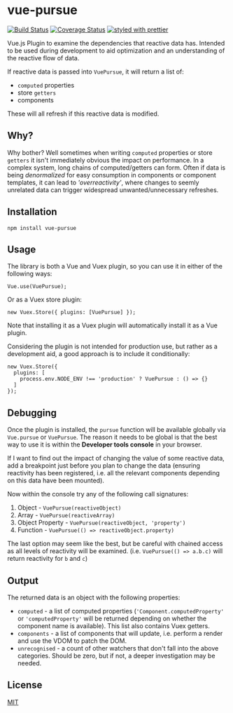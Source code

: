 # vue-pursue

[![Build Status](https://travis-ci.org/mikeapr4/vue-pursue.png?branch=master)](https://travis-ci.org/mikeapr4/vue-pursue)
[![Coverage Status](https://coveralls.io/repos/github/mikeapr4/vue-pursue/badge.svg?branch=master)](https://coveralls.io/github/mikeapr4/vue-pursue)
[![styled with prettier](https://img.shields.io/badge/styled_with-prettier-ff69b4.svg)](https://github.com/prettier/prettier)

Vue.js Plugin to examine the dependencies that reactive data has. Intended to be used during development to aid optimization and an understanding of the reactive flow of data.

If reactive data is passed into `VuePursue`, it will return a list of:
* `computed` properties
* store `getters`
* components

These will all refresh if this reactive data is modified.

## Why?

Why bother? Well sometimes when writing `computed` properties or store `getters` it isn't immediately obvious the impact on performance. In a complex system, long chains of computed/getters can form. Often if data is being *denormalized* for easy consumption in components or component templates, it can lead to *'overreactivity'*, where changes to seemly unrelated data can trigger widespread unwanted/unnecessary refreshes.

## Installation

    npm install vue-pursue

## Usage

The library is both a Vue and Vuex plugin, so you can use it in either of the following ways:

    Vue.use(VuePursue);

Or as a Vuex store plugin:

    new Vuex.Store({ plugins: [VuePursue] });

Note that installing it as a Vuex plugin will automatically install it as a Vue plugin.

Considering the plugin is not intended for production use, but rather as a development aid, a good approach is to include it conditionally:

    new Vuex.Store({
      plugins: [
        process.env.NODE_ENV !== 'production' ? VuePursue : () => {}
      ]
    });

## Debugging

Once the plugin is installed, the `pursue` function will be available globally
via `Vue.pursue` or `VuePursue`. The reason it needs to be global is that the best way to use it is within the **Developer tools console** in your browser.

If I want to find out the impact of changing the value of some reactive data, add a breakpoint just before you plan to change the data (ensuring reactivity has been registered, i.e. all the relevant components depending on this data have been mounted).

Now within the console try any of the following call signatures:

1. Object - `VuePursue(reactiveObject)`
1. Array - `VuePursue(reactiveArray)`
1. Object Property - `VuePursue(reactiveObject, 'property')`
1. Function - `VuePursue(() => reactiveObject.property)`

The last option may seem like the best, but be careful with chained access as all levels of reactivity will be examined. (i.e. `VuePursue(() => a.b.c)` will return reactivity for `b` and `c`)

## Output

The returned data is an object with the following properties:

* `computed` - a list of computed properties (`'Component.computedProperty'` or `'computedProperty'` will be returned depending on whether the component name is available). This list also contains Vuex getters.
* `components` - a list of components that will update, i.e. perform a render and use the VDOM to patch the DOM.
* `unrecognised` - a count of other watchers that don't fall into the above categories. Should be zero, but if not, a deeper investigation may be needed.

## License

[MIT](http://opensource.org/licenses/MIT)
